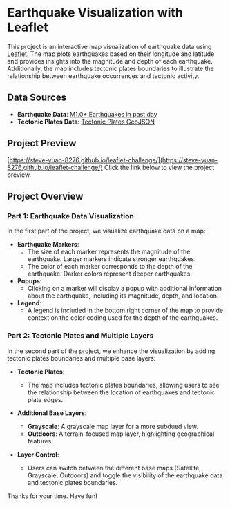 # Earthquake Visualization with Leaflet

This project is an interactive map visualization of earthquake data using [Leaflet](https://leafletjs.com/). The map plots earthquakes based on their longitude and latitude and provides insights into the magnitude and depth of each earthquake. Additionally, the map includes tectonic plates boundaries to illustrate the relationship between earthquake occurrences and tectonic activity.

## Data Sources

- **Earthquake Data**: [M1.0+ Earthquakes in past day](https://earthquake.usgs.gov/earthquakes/feed/v1.0/summary/1.0_day.geojson)
- **Tectonic Plates Data**: [Tectonic Plates GeoJSON](https://github.com/fraxen/tectonicplates)

## Project Preview
[https://steve-yuan-8276.github.io/leaflet-challenge/](https://steve-yuan-8276.github.io/leaflet-challenge/)
Click the link below to view the project preview.

## Project Overview

### Part 1: Earthquake Data Visualization

In the first part of the project, we visualize earthquake data on a map:

- **Earthquake Markers**:
    - The size of each marker represents the magnitude of the earthquake. Larger markers indicate stronger earthquakes.
    - The color of each marker corresponds to the depth of the earthquake. Darker colors represent deeper earthquakes.
- **Popups**:
    - Clicking on a marker will display a popup with additional information about the earthquake, including its magnitude, depth, and location.
- **Legend**:
    - A legend is included in the bottom right corner of the map to provide context on the color coding used for the depth of the earthquakes.


### Part 2: Tectonic Plates and Multiple Layers

In the second part of the project, we enhance the visualization by adding tectonic plates boundaries and multiple base layers:

- **Tectonic Plates**:

    - The map includes tectonic plates boundaries, allowing users to see the relationship between the location of earthquakes and tectonic plate edges.
- **Additional Base Layers**:

    - **Grayscale**: A grayscale map layer for a more subdued view.
    - **Outdoors**: A terrain-focused map layer, highlighting geographical features.
- **Layer Control**:

    - Users can switch between the different base maps (Satellite, Grayscale, Outdoors) and toggle the visibility of the earthquake data and tectonic plates boundaries.

Thanks for your time. Have fun!
